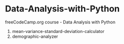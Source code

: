 # Data-Analysis-with-Python
freeCodeCamp.org course - Data Analysis with Python 
1. mean-variance-standard-deviation-calculator
2. demographic-analyzer
